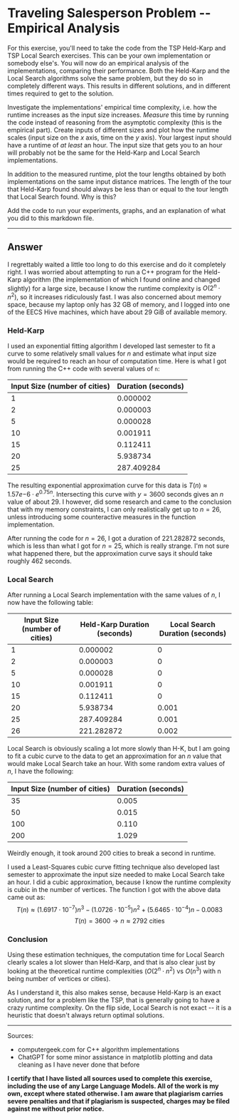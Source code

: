 # Traveling Salesperson Problem -- Empirical Analysis

For this exercise, you'll need to take the code from the TSP Held-Karp and TSP
Local Search exercises. This can be your own implementation or somebody else's.
You will now do an empirical analysis of the implementations, comparing their
performance. Both the Held-Karp and the Local Search algorithms solve the same
problem, but they do so in completely different ways. This results in different
solutions, and in different times required to get to the solution.

Investigate the implementations' empirical time complexity, i.e. how the runtime
increases as the input size increases. *Measure* this time by running the code
instead of reasoning from the asymptotic complexity (this is the empirical
part). Create inputs of different sizes and plot how the runtime scales (input
size on the $x$ axis, time on the $y$ axis). Your largest input should have a
runtime of *at least* an hour. The input size that gets you to an hour will
probably not be the same for the Held-Karp and Local Search implementations.

In addition to the measured runtime, plot the tour lengths obtained by both
implementations on the same input distance matrices. The length of the tour that
Held-Karp found should always be less than or equal to the tour length that
Local Search found. Why is this?

Add the code to run your experiments, graphs, and an explanation of what you did
to this markdown file.

---

## Answer 

I regrettably waited a little too long to do this exercise and do it completely right. I was worried about attempting to run a C++ program for the Held-Karp algorithm (the implementation of which I found online and changed slightly) for a large size, because I know the runtime complexity is $O(2^n \cdot n^2)$, so it increases ridiculously fast. I was also concerned about memory space, because my laptop only has 32 GB of memory, and I logged into one of the EECS Hive machines, which have about 29 GiB of available memory. 

### Held-Karp

I used an exponential fitting algorithm I developed last semester to fit a curve to some relatively small values for $n$ and estimate what input size would be required to reach an hour of computation time. Here is what I got from running the C++ code with several values of `n`:

| Input Size (number of cities) | Duration (seconds) |
| --- | --- |
| 1 | 0.000002 |
| 2 | 0.000003 |
| 5 | 0.000028 |
| 10 | 0.001911 |
| 15 | 0.112411 |
| 20 | 5.938734 |
| 25 | 287.409284 |

The resulting exponential approximation curve for this data is $T(n) \approx 1.57e{-6} \cdot e^{0.75n}$. Intersecting this curve with $y = 3600$ seconds gives an $n$ value of about 29. I however, did some research and came to the conclusion that with my memory constraints, I can only realistically get up to $n = 26$, unless introducing some counteractive measures in the function implementation. 

After running the code for $n = 26$, I got a duration of 221.282872 seconds, which is less than what I got for $n = 25$, which is really strange. I'm not sure what happened there, but the approximation curve says it should take roughly 462 seconds.

### Local Search

After running a Local Search implementation with the same values of $n$, I now have the following table:

| Input Size (number of cities) | Held-Karp Duration (seconds) | Local Search Duration (seconds) |
| --- | --- | --- |
| 1 | 0.000002 | 0 |
| 2 | 0.000003 | 0 |
| 5 | 0.000028 | 0 |
| 10 | 0.001911 | 0 |
| 15 | 0.112411 | 0 |
| 20 | 5.938734 | 0.001 |
| 25 | 287.409284 | 0.001 |
| 26 | 221.282872 | 0.002 |

Local Search is obviously scaling a lot more slowly than H-K, but I am going to fit a cubic curve to the data to get an approximation for an $n$ value that would make Local Search take an hour. With some random extra values of $n$, I have the following:

| Input Size (number of cities) | Duration (seconds) |
| --- | --- |
| 35 | 0.005 |
| 50 | 0.015 |
| 100 | 0.110 |
| 200 | 1.029 |

Weirdly enough, it took around 200 cities to break a second in runtime.

I used a Least-Squares cubic curve fitting technique also developed last semester to approximate the input size needed to make Local Search take an hour. I did a cubic approximation, because I know the runtime complexity is cubic in the number of vertices. The function I got with the above data came out as:
$$
T(n) \approx (1.6917 \cdot 10^{-7})n^3 - (1.0726 \cdot 10^{-5})n^2 + (5.6465 \cdot 10^{-4})n - 0.0083
$$
$$
T(n) = 3600 \rightarrow n \approx 2792 \text{ cities}
$$

### Conclusion

Using these estimation techniques, the computation time for Local Search clearly scales a lot slower than Held-Karp, and that is also clear just by looking at the theoretical runtime complexities ($O(2^n \cdot n^2)$ vs $O(n^3)$ with n being number of vertices or cities).

As I understand it, this also makes sense, because Held-Karp is an exact solution, and for a problem like the TSP, that is generally going to have a crazy runtime complexity. On the flip side, Local Search is not exact -- it is a heuristic that doesn't always return optimal solutions. 

---

Sources:
- computergeek.com for C++ algorithm implementations
- ChatGPT for some minor assistance in matplotlib plotting and data cleaning as I have never done that before

**I certify that I have listed all sources used to complete this exercise, including the use
of any Large Language Models. All of the work is my own, except where stated
otherwise. I am aware that plagiarism carries severe penalties and that if plagiarism is
suspected, charges may be filed against me without prior notice.**